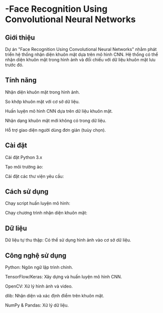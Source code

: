 # -Face Recognition Using Convolutional Neural Networks

## Giới thiệu
Dự án "Face Recognition Using Convolutional Neural Networks" nhằm phát triển hệ thống nhận diện khuôn mặt dựa trên mô hình CNN. Hệ thống có thể nhận diện khuôn mặt trong hình ảnh và đối chiếu với dữ liệu khuôn mặt lưu trước đó.

## Tính năng

Nhận diện khuôn mặt trong hình ảnh.

So khớp khuôn mặt với cơ sở dữ liệu.

Huấn luyện mô hình CNN dựa trên dữ liệu khuôn mặt.

Nhận dạng khuôn mặt mới không có trong dữ liệu.

Hỗ trợ giao diện người dùng đơn giản (tuùy chọn).

## Cài đặt

Cài đặt Python 3.x

Tạo môi trường ảo:

Cài đặt các thư viện yêu cầu:

## Cách sử dụng

Chạy script huấn luyện mô hình:

Chạy chương trình nhận diện khuôn mặt:

## Dữ liệu

Dữ liệu tự thu thập: Có thể sử dụng hình ảnh vào cơ sở dữ liệu.

## Công nghệ sử dụng

Python: Ngôn ngữ lập trình chính.

TensorFlow/Keras: Xây dựng và huấn luyện mô hình CNN.

OpenCV: Xử lý hình ảnh và video.

dlib: Nhận diện và xác định điểm trên khuôn mặt.

NumPy & Pandas: Xử lý dữ liệu.



